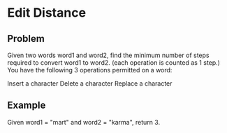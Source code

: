 Edit Distance
===

## Problem

Given two words word1 and word2, find the minimum number of steps required to convert word1 to word2. (each operation is counted as 1 step.)
You have the following 3 operations permitted on a word:

Insert a character
Delete a character
Replace a character



## Example

Given word1 = "mart" and word2 = "karma", return 3.